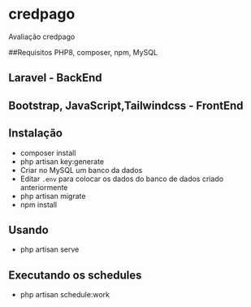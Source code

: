 # credpago
Avaliação credpago

##Requisitos
 PHP8, composer, npm, MySQL


## Laravel - BackEnd
## Bootstrap, JavaScript,Tailwindcss - FrontEnd

## Instalação
- composer install
- php artisan key:generate
- Criar no MySQL um banco da dados
- Editar `.env` para colocar os dados do banco de dados criado anteriormente
- php artisan migrate
- npm install

## Usando
- php artisan serve

## Executando os schedules
- php artisan schedule:work